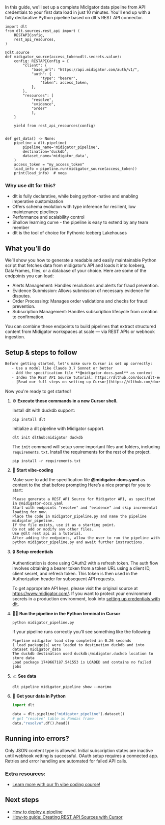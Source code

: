 In this guide, we'll set up a complete Midigator data pipeline from API credentials to your first data load in just 10 minutes. You'll end up with a fully declarative Python pipeline based on dlt's REST API connector.

```python-outcome
import dlt
from dlt.sources.rest_api import (
    RESTAPIConfig,
    rest_api_resources,
)

@dlt.source
def midigator_source(access_token=dlt.secrets.value):
    config: RESTAPIConfig = {
        "client": {
            "base_url": "https://api.midigator.com/auth/v1/",
            "auth": {
                "type": "bearer",
                "token": access_token,
            },
        },
        "resources": [
            "resolve",
            "evidence",
            "order"
            ],
    }

    yield from rest_api_resources(config)


def get_data() -> None:
    pipeline = dlt.pipeline(
        pipeline_name='midigator_pipeline',
        destination='duckdb',
        dataset_name='midigator_data', 
    )
    access_token = "my_access_token"
    load_info = pipeline.run(midigator_source(access_token))
    print(load_info)  # noqa
```

### Why use dlt for this?

- dlt is fully declarative, while being python-native and enabling imperative customization
- Offers schema evolution with type inference for resilient, low maintenance pipelines
- Performance and scalability control
- Shallow learning curve - the pipeline is easy to extend by any team member
- dlt is the tool of choice for Pythonic Iceberg Lakehouses

## What you’ll do

We’ll show you how to generate a readable and easily maintainable Python script that fetches data from midigator’s API and loads it into Iceberg, DataFrames, files, or a database of your choice. Here are some of the endpoints you can load:

- Alerts Management: Handles resolutions and alerts for fraud prevention.
- Evidence Submission: Allows submission of necessary evidence for disputes.
- Order Processing: Manages order validations and checks for fraud prevention.
- Subscription Management: Handles subscription lifecycle from creation to confirmation.

You can combine these endpoints to build pipelines that extract structured content from Midigator workspaces at scale — via REST APIs or webhook ingestion.

## Setup & steps to follow

```default
Before getting started, let's make sure Cursor is set up correctly:
   - Use a model like Claude 3.7 Sonnet or better
   - Add the specification file **@midigator-docs.yaml** as context
   - Index the REST API Source tutorial: https://dlthub.com/docs/dlt-ecosystem/verified-sources/rest_api/ and add it to context as **@dlt rest api**
   - [Read our full steps on setting up Cursor](https://dlthub.com/docs/dlt-ecosystem/llm-tooling/cursor-restapi#23-configuring-cursor-with-documentation)
```

Now you're ready to get started! 

1. ⚙️ **Execute these commands in a new Cursor shell.**
    
    Install dlt with duckdb support:
    ```shell
    pip install dlt
    ```

    Initialize a dlt pipeline with Midigator support.
    ```shell
    dlt init dlthub:midigator duckdb
    ```

    The `init` command will setup some important files and folders, including `requirements.txt`. Install the requirements for the rest of the project.
    ```shell
    pip install -r requirements.txt
    ```
    
2. 🤠 **Start vibe-coding**
    
    Make sure to add the specification file **@midigator-docs.yaml** as context to the chat before prompting
    Here’s a nice prompt for you to start: 
    
    ```prompt
    Please generate a REST API Source for Midigator API, as specified in @midigator-docs.yaml 
    Start with endpoints "resolve" and "evidence" and skip incremental loading for now. 
    Place the code in midigator_pipeline.py and name the pipeline midigator_pipeline. 
    If the file exists, use it as a starting point. 
    Do not add or modify any other files. 
    Use @dlt rest api as a tutorial. 
    After adding the endpoints, allow the user to run the pipeline with python midigator_pipeline.py and await further instructions.
    ```

    
3. 🔒 **Setup credentials** 
    
    Authentication is done using OAuth2 with a refresh token. The auth flow involves obtaining a bearer token from a token URL using a client ID, client secret, and refresh token. This token is then used in the Authorization header for subsequent API requests.
    
    To get appropriate API keys, please visit the original source at https://www.midigator.com/.
    If you want to protect your environment secrets in a production environment, look into [setting up credentials with dlt](https://dlthub.com/docs/walkthroughs/add_credentials).
    
4. 🏃‍♀️ **Run the pipeline in the Python terminal in Cursor**
    
    ```shell
    python midigator_pipeline.py
    ```
    
    If your pipeline runs correctly you’ll see something like the following:
    
    ```shell
    Pipeline midigator load step completed in 0.26 seconds
    1 load package(s) were loaded to destination duckdb and into dataset midigator_data
    The duckdb destination used duckdb:/midigator.duckdb location to store data
    Load package 1749667187.541553 is LOADED and contains no failed jobs
    ```
    
5. 📈 **See data**
    
    ```shell
    dlt pipeline midigator_pipeline show --marimo
    ```
    
6. 🐍 **Get your data in Python**
    
    ```python
    import dlt

   data = dlt.pipeline("midigator_pipeline").dataset()
   # get "resolve" table as Pandas frame
   data."resolve".df().head()
    ```

## Running into errors?

Only JSON content type is allowed. Initial subscription states are inactive until webhook vetting is successful. OAuth setup requires a connected app. Retries and error handling are automated for failed API calls.

### Extra resources:

- [Learn more with our 1h vibe coding course!](https://www.youtube.com/watch?v=GGid70rnJuM)

## Next steps

- [How to deploy a pipeline](https://dlthub.com/docs/walkthroughs/deploy-a-pipeline)
- [How-to guide: Creating REST API Sources with Cursor](https://dlthub.com/docs/dlt-ecosystem/llm-tooling/cursor-restapi)